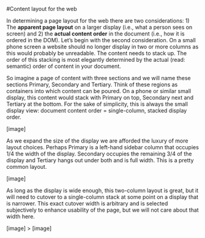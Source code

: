 #Content layout for the web 

In determining a page layout for the web there are two considerations:  1) The **apparent page layout** on a larger display (i.e., what a person sees on screen) and 2) the **actual content order** in the document (i.e., how it is ordered in the DOM). Let’s begin with the second consideration. On a small phone screen a website should no longer display in two or more columns as this would probably be unreadable. The content needs to stack up. The order of this stacking is most elegantly determined by the actual (read: semantic) order of content in your document. 

So imagine a page of content with three sections and we will name these sections Primary, Secondary and Tertiary. Think of these regions as containers into which content can be poured. On a phone or similar small display, this content would stack with Primary on top, Secondary next and Tertiary at the bottom. For the sake of simplicity, this is always the small display view:  document content order = single-column, stacked display order.

[image]

As we expand the size of the display we are afforded the luxury of more layout choices. Perhaps Primary is a left-hand sidebar column that occupies 1/4 the width of the display. Secondary occupies the remaining 3/4 of the display and Tertiary hangs out under both and is full width. This is a pretty common layout.
 
[image]

As long as the display is wide enough, this two-column layout is great, but it will need to cutover to a single-column stack at some point on a display that is narrower. This exact cutover width is arbitrary and is selected subjectively to enhance usability of the page, but we will not care about that width here.

[image] > [image]
